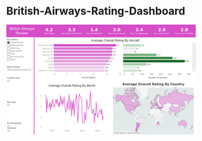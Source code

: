 # British-Airways-Rating-Dashboard
![Dashboard](https://github.com/AnniThing/British-Airways-Rating-Dashboard/blob/main/British_Airways_Rating_Dashboard.png)
